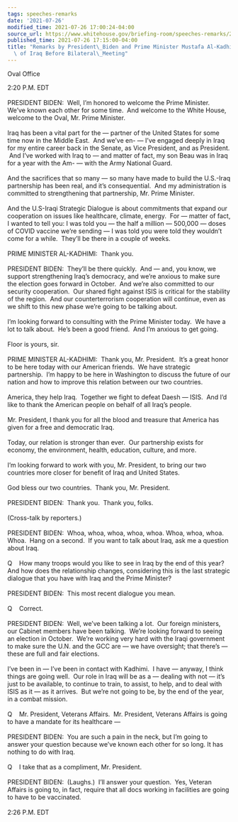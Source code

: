 ```yaml
---
tags: speeches-remarks
date: '2021-07-26'
modified_time: 2021-07-26 17:00:24-04:00
source_url: https://www.whitehouse.gov/briefing-room/speeches-remarks/2021/07/26/remarks-by-president-biden-and-prime-minister-mustafa-al-kadhimi-of-the-republic-of-iraq-before-bilateral-meeting/
published_time: 2021-07-26 17:15:00-04:00
title: "Remarks by President\_Biden and Prime Minister Mustafa Al-Kadhimi of the Republic\
  \ of Iraq Before Bilateral\_Meeting"
---
```

 
Oval Office

2:20 P.M. EDT  
   
PRESIDENT BIDEN:  Well, I’m honored to welcome the Prime Minister. 
We’ve known each other for some time.  And welcome to the White House,
welcome to the Oval, Mr. Prime Minister.   
   
Iraq has been a vital part for the — partner of the United States for
some time now in the Middle East.  And we’ve en- — I’ve engaged deeply
in Iraq for my entire career back in the Senate, as Vice President, and
as President.  And I’ve worked with Iraq to — and matter of fact, my son
Beau was in Iraq for a year with the Am- — with the Army National
Guard.   
   
And the sacrifices that so many — so many have made to build the
U.S.-Iraq partnership has been real, and it’s consequential.  And my
administration is committed to strengthening that partnership, Mr. Prime
Minister.  
   
And the U.S-Iraqi Strategic Dialogue is about commitments that expand
our cooperation on issues like healthcare, climate, energy.  For —
matter of fact, I wanted to tell you: I was told you — the half a
million — 500,000 — doses of COVID vaccine we’re sending — I was told
you were told they wouldn’t come for a while.  They’ll be there in a
couple of weeks.  
   
PRIME MINISTER AL-KADHIMI:  Thank you.  
   
PRESIDENT BIDEN:  They’ll be there quickly.  And — and, you know, we
support strengthening Iraq’s democracy, and we’re anxious to make sure
the election goes forward in October.  And we’re also committed to our
security cooperation.  Our shared fight against ISIS is critical for the
stability of the region.  And our counterterrorism cooperation will
continue, even as we shift to this new phase we’re going to be talking
about.  
   
I’m looking forward to consulting with the Prime Minister today.  We
have a lot to talk about.  He’s been a good friend.  And I’m anxious to
get going.  
   
Floor is yours, sir.  
   
PRIME MINISTER AL-KADHIMI:  Thank you, Mr. President.  It’s a great
honor to be here today with our American friends.  We have strategic
partnership.  I’m happy to be here in Washington to discuss the future
of our nation and how to improve this relation between our two
countries.  
   
America, they help Iraq.  Together we fight to defeat Daesh — ISIS.  And
I’d like to thank the American people on behalf of all Iraq’s people.  
   
Mr. President, I thank you for all the blood and treasure that America
has given for a free and democratic Iraq.  
   
Today, our relation is stronger than ever.  Our partnership exists for
economy, the environment, health, education, culture, and more.  
   
I’m looking forward to work with you, Mr. President, to bring our two
countries more closer for benefit of Iraq and United States.  
   
God bless our two countries.  Thank you, Mr. President.  
   
PRESIDENT BIDEN:  Thank you.  Thank you, folks.  
   
(Cross-talk by reporters.)  
   
PRESIDENT BIDEN:  Whoa, whoa, whoa, whoa, whoa. Whoa, whoa, whoa.  Whoa.
 Hang on a second.  If you want to talk about Iraq, ask me a question
about Iraq.  
   
Q    How many troops would you like to see in Iraq by the end of this
year?  And how does the relationship changes, considering this is the
last strategic dialogue that you have with Iraq and the Prime
Minister?  
   
PRESIDENT BIDEN:  This most recent dialogue you mean.  
   
Q    Correct.  
   
PRESIDENT BIDEN:  Well, we’ve been talking a lot.  Our foreign
ministers, our Cabinet members have been talking.  We’re looking forward
to seeing an election in October.  We’re working very hard with the
Iraqi government to make sure the U.N. and the GCC are — we have
oversight; that there’s — these are full and fair elections.  
   
I’ve been in — I’ve been in contact with Kadhimi.  I have — anyway, I
think things are going well.  Our role in Iraq will be as a — dealing
with not — it’s just to be available, to continue to train, to assist,
to help, and to deal with ISIS as it — as it arrives.  But we’re not
going to be, by the end of the year, in a combat mission.  
   
Q    Mr. President, Veterans Affairs.  Mr. President, Veterans Affairs
is going to have a mandate for its healthcare —  
   
PRESIDENT BIDEN:  You are such a pain in the neck, but I’m going to
answer your question because we’ve known each other for so long. It has
nothing to do with Iraq.  
   
Q    I take that as a compliment, Mr. President.  
   
PRESIDENT BIDEN:  (Laughs.)  I’ll answer your question.  Yes, Veteran
Affairs is going to, in fact, require that all docs working in
facilities are going to have to be vaccinated.  
   
2:26 P.M. EDT
